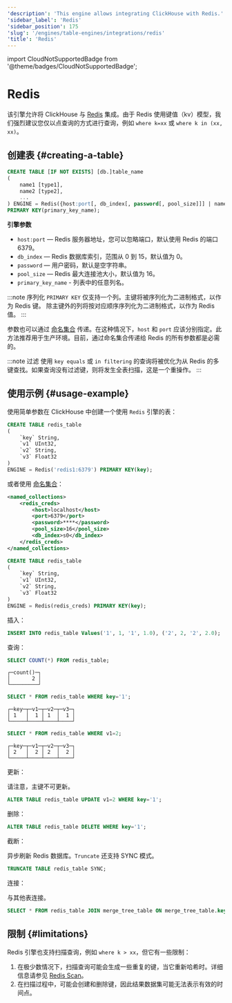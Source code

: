 ```yaml
---
'description': 'This engine allows integrating ClickHouse with Redis.'
'sidebar_label': 'Redis'
'sidebar_position': 175
'slug': '/engines/table-engines/integrations/redis'
'title': 'Redis'
---
```


import CloudNotSupportedBadge from '@theme/badges/CloudNotSupportedBadge';


# Redis

<CloudNotSupportedBadge/>

该引擎允许将 ClickHouse 与 [Redis](https://redis.io/) 集成。由于 Redis 使用键值（kv）模型，我们强烈建议您仅以点查询的方式进行查询，例如 `where k=xx` 或 `where k in (xx, xx)`。

## 创建表 {#creating-a-table}

```sql
CREATE TABLE [IF NOT EXISTS] [db.]table_name
(
    name1 [type1],
    name2 [type2],
    ...
) ENGINE = Redis({host:port[, db_index[, password[, pool_size]]] | named_collection[, option=value [,..]] })
PRIMARY KEY(primary_key_name);
```

**引擎参数**

- `host:port` — Redis 服务器地址，您可以忽略端口，默认使用 Redis 的端口 6379。
- `db_index` — Redis 数据库索引，范围从 0 到 15，默认值为 0。
- `password` — 用户密码，默认是空字符串。
- `pool_size` — Redis 最大连接池大小，默认值为 16。
- `primary_key_name` - 列表中的任意列名。

:::note 序列化
`PRIMARY KEY` 仅支持一个列。主键将被序列化为二进制格式，以作为 Redis 键。
除主键外的列将按对应顺序序列化为二进制格式，以作为 Redis 值。
:::

参数也可以通过 [命名集合](/operations/named-collections.md) 传递。在这种情况下，`host` 和 `port` 应该分别指定。此方法推荐用于生产环境。目前，通过命名集合传递给 Redis 的所有参数都是必需的。

:::note 过滤
使用 `key equals` 或 `in filtering` 的查询将被优化为从 Redis 的多键查找。如果查询没有过滤键，则将发生全表扫描，这是一个重操作。
:::

## 使用示例 {#usage-example}

使用简单参数在 ClickHouse 中创建一个使用 `Redis` 引擎的表：

```sql
CREATE TABLE redis_table
(
    `key` String,
    `v1` UInt32,
    `v2` String,
    `v3` Float32
)
ENGINE = Redis('redis1:6379') PRIMARY KEY(key);
```

或者使用 [命名集合](/operations/named-collections.md)：

```xml
<named_collections>
    <redis_creds>
        <host>localhost</host>
        <port>6379</port>
        <password>****</password>
        <pool_size>16</pool_size>
        <db_index>s0</db_index>
    </redis_creds>
</named_collections>
```

```sql
CREATE TABLE redis_table
(
    `key` String,
    `v1` UInt32,
    `v2` String,
    `v3` Float32
)
ENGINE = Redis(redis_creds) PRIMARY KEY(key);
```

插入：

```sql
INSERT INTO redis_table Values('1', 1, '1', 1.0), ('2', 2, '2', 2.0);
```

查询：

```sql
SELECT COUNT(*) FROM redis_table;
```

```text
┌─count()─┐
│       2 │
└─────────┘
```

```sql
SELECT * FROM redis_table WHERE key='1';
```

```text
┌─key─┬─v1─┬─v2─┬─v3─┐
│ 1   │  1 │ 1  │  1 │
└─────┴────┴────┴────┘
```

```sql
SELECT * FROM redis_table WHERE v1=2;
```

```text
┌─key─┬─v1─┬─v2─┬─v3─┐
│ 2   │  2 │ 2  │  2 │
└─────┴────┴────┴────┘
```

更新：

请注意，主键不可更新。

```sql
ALTER TABLE redis_table UPDATE v1=2 WHERE key='1';
```

删除：

```sql
ALTER TABLE redis_table DELETE WHERE key='1';
```

截断：

异步刷新 Redis 数据库。`Truncate` 还支持 SYNC 模式。

```sql
TRUNCATE TABLE redis_table SYNC;
```

连接：

与其他表连接。

```sql
SELECT * FROM redis_table JOIN merge_tree_table ON merge_tree_table.key=redis_table.key;
```

## 限制 {#limitations}

Redis 引擎也支持扫描查询，例如 `where k > xx`，但它有一些限制：
1. 在极少数情况下，扫描查询可能会生成一些重复的键，当它重新哈希时。详细信息请参见 [Redis Scan](https://github.com/redis/redis/blob/e4d183afd33e0b2e6e8d1c79a832f678a04a7886/src/dict.c#L1186-L1269)。
2. 在扫描过程中，可能会创建和删除键，因此结果数据集可能无法表示有效的时间点。
